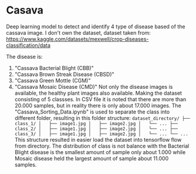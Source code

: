 # Casava

Deep learning model to detect and identify 4 type of disease based of the cassava image.
I don't own the dataset, dataset taken from: https://www.kaggle.com/datasets/mexwell/crop-diseases-classification/data

The disease is:
1. "Cassava Bacterial Blight (CBB)"
2. "Cassava Brown Streak Disease (CBSD)"
3. "Cassava Green Mottle (CGM)"
4. "Cassava Mosaic Disease (CMD)"
Not only the disease images is available, the healthy plant images also available. Making the dataset consisting of 5 classses.
In CSV file it is noted that there are more than 20.000 samples, but in reality there is only about 17.000 images.
The "Cassava_Sorting_Data.ipynb" is used to separate the class into different folder, resulting in this folder structure:
`
dataset_directory/
    ├── class_1/
    │   ├── image1.jpg
    │   ├── image2.jpg
    │   └── ...
    ├── class_2/
    │   ├── image1.jpg
    │   ├── image2.jpg
    │   └── ...
    ├── class_3/
    │   ├── image1.jpg
    │   ├── image2.jpg
    │   └── ...
    └── ...
`
This structure resulted in easier load the dataset into tensorflow flow from directory. The distribution of class is not balance with the Bacterial Blight disease is the smallest amount of sample only about 1.000 while Mosaic disease held the largest amount of sample about 11.000 samples.
